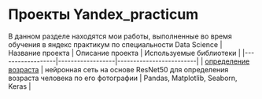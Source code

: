 # Проекты Yandex_practicum
В данном разделе находятся мои работы, выполненные во время обучения в яндекс практикум по специальности Data Science
| Название проекта | Описание проекта | Используемые библиотеки |
|------------------|------------------|-------------------------|
| [определение возраста](https://github.com/Andrey-Kharlamov/yandex_praktikum/tree/main/%D0%BE%D0%BF%D1%80%D0%B5%D0%B4%D0%B5%D0%BB%D0%B5%D0%BD%D0%B8%D0%B5%20%D0%B2%D0%BE%D0%B7%D1%80%D0%B0%D1%81%D1%82%D0%B0) | нейронная сеть на основе ResNet50 для определения возраста человека по его фотографии | Pandas,  Matplotlib, Seaborn, Keras |


